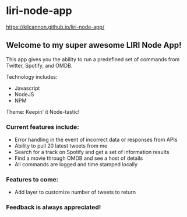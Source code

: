 # liri-node-app

https://kilcannon.github.io/liri-node-app/

## Welcome to my super awesome LIRI Node App!

This app gives you the ability to run a predefined set of commands from Twitter, Spotify, and OMDB.

Technology includes:
+ Javascript
+ NodeJS
+ NPM

Theme: Keepin' it Node-tastic!

### Current features include:

+ Error handling in the event of incorrect data or responses from APIs
+ Ability to pull 20 latest tweets from me
+ Search for a track on Spotify and get a set of information results
+ Find a movie through OMDB and see a host of details
+ All commands are logged and time stamped locally

### Features to come:
+ Add layer to customize number of tweets to return

### Feedback is always appreciated!